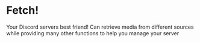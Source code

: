 # Fetch!
Your Discord servers best friend! Can retrieve media from different sources while providing many other functions to help you manage your server
